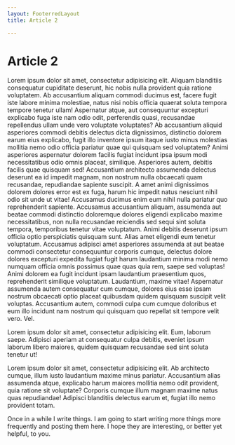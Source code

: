 ```yaml
---
layout: FooterredLayout
title: Article 2

---
```


# Article 2

Lorem ipsum dolor sit amet, consectetur adipisicing elit. Aliquam blanditiis consequatur cupiditate deserunt, hic nobis nulla provident quia ratione voluptatem. Ab accusantium aliquam commodi ducimus est, facere fugit iste labore minima molestiae, natus nisi nobis officia quaerat soluta tempora tempore tenetur ullam! Aspernatur atque, aut consequuntur excepturi explicabo fuga iste nam odio odit, perferendis quasi, recusandae repellendus ullam unde vero voluptate voluptates? Ab accusantium aliquid asperiores commodi debitis delectus dicta dignissimos, distinctio dolorem earum eius explicabo, fugit illo inventore ipsum itaque iusto minus molestias mollitia nemo odio officia pariatur quae qui quisquam sed voluptatem? Animi asperiores aspernatur dolorem facilis fugiat incidunt ipsa ipsum modi necessitatibus odio omnis placeat, similique. Asperiores autem, debitis facilis quae quisquam sed! Accusantium architecto assumenda delectus deserunt ea id impedit magnam, non nostrum nulla obcaecati quam recusandae, repudiandae sapiente suscipit. A amet animi dignissimos dolorem dolores error est ex fuga, harum hic impedit natus nesciunt nihil odio sit unde ut vitae! Accusamus ducimus enim eum nihil nulla pariatur quo reprehenderit sapiente. Accusamus accusantium aliquam, assumenda aut beatae commodi distinctio doloremque dolores eligendi explicabo maxime necessitatibus, non nulla recusandae reiciendis sed sequi sint soluta tempora, temporibus tenetur vitae voluptatum. Animi debitis deserunt ipsum officia optio perspiciatis quisquam sunt. Alias amet eligendi eum tenetur voluptatum. Accusamus adipisci amet asperiores assumenda at aut beatae commodi consectetur consequuntur corporis cumque, delectus dolore dolores excepturi expedita fugiat fugit harum laudantium minima modi nemo numquam officia omnis possimus quae quas quia rem, saepe sed voluptas! Animi dolorem ea fugit incidunt ipsam laudantium praesentium quos, reprehenderit similique voluptatum. Laudantium, maxime vitae! Aspernatur assumenda autem consequatur cum cumque, dolores eius esse ipsam nostrum obcaecati optio placeat quibusdam quidem quisquam suscipit velit voluptas. Accusantium autem, commodi culpa cum cumque doloribus et eum illo incidunt nam nostrum qui quisquam quo repellat sit tempore velit vero. Vel.

Lorem ipsum dolor sit amet, consectetur adipisicing elit. Eum, laborum saepe. Adipisci aperiam at consequatur culpa debitis, eveniet ipsum laborum libero maiores, quidem quisquam recusandae sed sint soluta tenetur ut!

Lorem ipsum dolor sit amet, consectetur adipisicing elit. Ab architecto cumque, illum iusto laudantium maxime minus pariatur. Accusantium alias assumenda atque, explicabo harum maiores mollitia nemo odit provident, quia ratione sit voluptate? Corporis cumque illum magnam maxime natus quas repudiandae! Adipisci blanditiis delectus earum et, fugiat illo nemo provident totam.

Once in a while I write things. I am going
to start writing more things more frequently
and posting them here. I hope they are
interesting, or better yet helpful, to you.
